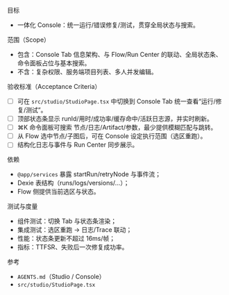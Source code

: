 目标

- 一体化 Console：统一运行/错误修复/测试，贯穿全局状态与搜索。

范围（Scope）

- 包含：Console Tab 信息架构、与 Flow/Run Center 的联动、全局状态条、命令面板占位与基本搜索。
- 不含：复杂权限、服务端项目列表、多人并发编辑。

验收标准（Acceptance Criteria）

- [ ] 可在 `src/studio/StudioPage.tsx` 中切换到 Console Tab 统一查看“运行/修复/测试”。
- [ ] 顶部状态条显示 runId/用时/成功率/缓存命中/活跃日志源，并实时刷新。
- [ ] ⌘K 命令面板可搜索 节点/日志/Artifact/参数，最少提供模糊匹配与跳转。
- [ ] 从 Flow 选中节点/子图后，可在 Console 设定执行范围（选区重跑）。
- [ ] 结构化日志与事件与 Run Center 同步展示。

依赖

- `@app/services` 暴露 startRun/retryNode 与事件流；
- Dexie 表结构（runs/logs/versions/...）；
- Flow 侧提供当前选区与状态。

测试与度量

- 组件测试：切换 Tab 与状态条渲染；
- 集成测试：选区重跑 → 日志/Trace 联动；
- 性能：状态条更新不超过 16ms/帧；
- 指标：TTFSR、失败后一次修复成功率。

参考

- `AGENTS.md`（Studio / Console）
- `src/studio/StudioPage.tsx`
